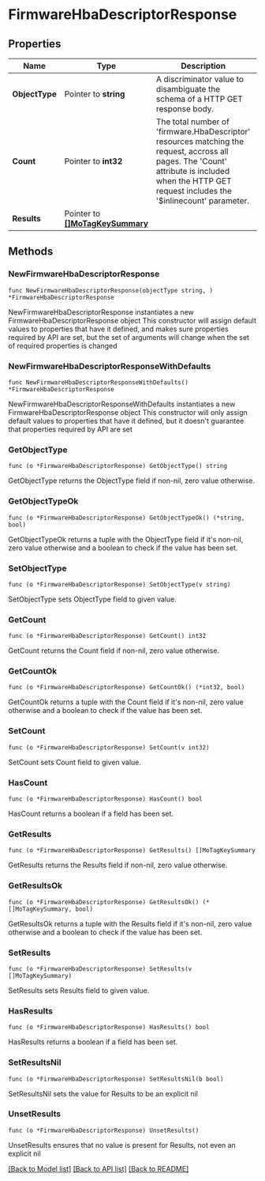 # FirmwareHbaDescriptorResponse

## Properties

Name | Type | Description | Notes
------------ | ------------- | ------------- | -------------
**ObjectType** | Pointer to **string** | A discriminator value to disambiguate the schema of a HTTP GET response body. | 
**Count** | Pointer to **int32** | The total number of &#39;firmware.HbaDescriptor&#39; resources matching the request, accross all pages. The &#39;Count&#39; attribute is included when the HTTP GET request includes the &#39;$inlinecount&#39; parameter. | [optional] 
**Results** | Pointer to [**[]MoTagKeySummary**](MoTagKeySummary.md) |  | [optional] 

## Methods

### NewFirmwareHbaDescriptorResponse

`func NewFirmwareHbaDescriptorResponse(objectType string, ) *FirmwareHbaDescriptorResponse`

NewFirmwareHbaDescriptorResponse instantiates a new FirmwareHbaDescriptorResponse object
This constructor will assign default values to properties that have it defined,
and makes sure properties required by API are set, but the set of arguments
will change when the set of required properties is changed

### NewFirmwareHbaDescriptorResponseWithDefaults

`func NewFirmwareHbaDescriptorResponseWithDefaults() *FirmwareHbaDescriptorResponse`

NewFirmwareHbaDescriptorResponseWithDefaults instantiates a new FirmwareHbaDescriptorResponse object
This constructor will only assign default values to properties that have it defined,
but it doesn't guarantee that properties required by API are set

### GetObjectType

`func (o *FirmwareHbaDescriptorResponse) GetObjectType() string`

GetObjectType returns the ObjectType field if non-nil, zero value otherwise.

### GetObjectTypeOk

`func (o *FirmwareHbaDescriptorResponse) GetObjectTypeOk() (*string, bool)`

GetObjectTypeOk returns a tuple with the ObjectType field if it's non-nil, zero value otherwise
and a boolean to check if the value has been set.

### SetObjectType

`func (o *FirmwareHbaDescriptorResponse) SetObjectType(v string)`

SetObjectType sets ObjectType field to given value.


### GetCount

`func (o *FirmwareHbaDescriptorResponse) GetCount() int32`

GetCount returns the Count field if non-nil, zero value otherwise.

### GetCountOk

`func (o *FirmwareHbaDescriptorResponse) GetCountOk() (*int32, bool)`

GetCountOk returns a tuple with the Count field if it's non-nil, zero value otherwise
and a boolean to check if the value has been set.

### SetCount

`func (o *FirmwareHbaDescriptorResponse) SetCount(v int32)`

SetCount sets Count field to given value.

### HasCount

`func (o *FirmwareHbaDescriptorResponse) HasCount() bool`

HasCount returns a boolean if a field has been set.

### GetResults

`func (o *FirmwareHbaDescriptorResponse) GetResults() []MoTagKeySummary`

GetResults returns the Results field if non-nil, zero value otherwise.

### GetResultsOk

`func (o *FirmwareHbaDescriptorResponse) GetResultsOk() (*[]MoTagKeySummary, bool)`

GetResultsOk returns a tuple with the Results field if it's non-nil, zero value otherwise
and a boolean to check if the value has been set.

### SetResults

`func (o *FirmwareHbaDescriptorResponse) SetResults(v []MoTagKeySummary)`

SetResults sets Results field to given value.

### HasResults

`func (o *FirmwareHbaDescriptorResponse) HasResults() bool`

HasResults returns a boolean if a field has been set.

### SetResultsNil

`func (o *FirmwareHbaDescriptorResponse) SetResultsNil(b bool)`

 SetResultsNil sets the value for Results to be an explicit nil

### UnsetResults
`func (o *FirmwareHbaDescriptorResponse) UnsetResults()`

UnsetResults ensures that no value is present for Results, not even an explicit nil

[[Back to Model list]](../README.md#documentation-for-models) [[Back to API list]](../README.md#documentation-for-api-endpoints) [[Back to README]](../README.md)


